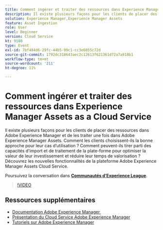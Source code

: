```yaml
---
title: Comment ingérer et traiter des ressources dans Experience Manager Assets as a Cloud Service
description: Il existe plusieurs façons pour les clients de placer des ressources dans Adobe Experience Manager et de les traiter une fois dans Adobe Experience Manager Assets. Comment les clients choisissent-ils la bonne approche pour leur cas d’utilisation ? Comment peuvent-ils tirer parti des capacités d'import et de traitement de la plate-forme pour optimiser la valeur de leur investissement et réduire leur temps de valorisation ? Découvrez les nouvelles fonctionnalités de la plateforme Adobe Experience Manager Assets Cloud Service.
solution: Experience Manager,Experience Manager Assets
feature: Asset Ingestion
role: User
level: Beginner
version: Cloud Service
kt: 9180
type: Event
exl-id: 7bf484d6-29fc-44b5-99c1-cc3e6055c72d
source-git-commit: 1792dc318643aec2c12613f621361d72a7a918b1
workflow-type: tm+mt
source-wordcount: '211'
ht-degree: 11%

---
```


# Comment ingérer et traiter des ressources dans Experience Manager Assets as a Cloud Service

Il existe plusieurs façons pour les clients de placer des ressources dans Adobe Experience Manager et de les traiter une fois dans Adobe Experience Manager Assets. Comment les clients choisissent-ils la bonne approche pour leur cas d’utilisation ? Comment peuvent-ils tirer parti des capacités d&#39;import et de traitement de la plate-forme pour optimiser la valeur de leur investissement et réduire leur temps de valorisation ? Découvrez les nouvelles fonctionnalités de la plateforme Adobe Experience Manager Assets Cloud Service.

Poursuivez la conversation dans **[Communautés d’Experience League](https://adobe.ly/2Zq7dlg)**.

>[!VIDEO](https://video.tv.adobe.com/v/337773/?quality=12&learn=on&hidetitle=true)

## Ressources supplémentaires

- [Documentation Adobe Experience Manager ](https://experienceleague.adobe.com/docs/experience-manager-cloud-service.html?lang=fr)
- [Présentation du Cloud Service Adobe Experience Manager](https://experienceleague.adobe.com/docs/experience-manager-cloud-service/overview/home.html?lang=fr)
- [Tutoriels sur Adobe Experience Manager](https://experienceleague.adobe.com/docs/experience-manager-tutorials.html?lang=fr)
